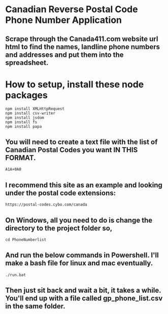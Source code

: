 # Canadian Reverse Postal Code Phone Number Application

## Scrape through the Canada411.com website url html to find the names, landline phone numbers and addresses and put them into the spreadsheet.

# How to setup, install these node packages
    npm install XMLHttpRequest
    npm install csv-writer
    npm install jsdom
    npm install fs
    npm install papa

## You will need to create a text file with the list of Canadian Postal Codes you want IN THIS FORMAT. 
    A1A+0A0
    
## I recommend this site as an example and looking under the postal code extensions: 
    https://postal-codes.cybo.com/canada
    

## On Windows, all you need to do is change the directory to the project folder so,
    cd PhoneNumberlist
    
## And run the below commands in Powershell. I'll make a bash file for linux and mac eventually.
    ./run.bat
    
## Then just sit back and wait a bit, it takes a while. You'll end up with a file called gp_phone_list.csv in the same folder.


